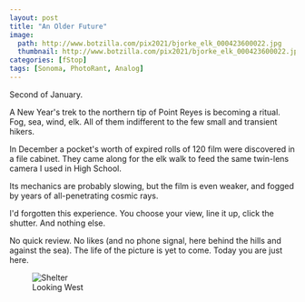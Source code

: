 ```yaml
---
layout: post
title: "An Older Future"
image:
  path: http://www.botzilla.com/pix2021/bjorke_elk_000423600022.jpg
  thumbnail: http://www.botzilla.com/pix2021/bjorke_elk_000423600022.jpg
categories: [fStop]
tags: [Sonoma, PhotoRant, Analog]
---
```


Second of January.

A New Year's trek to the northern tip of Point Reyes is becoming a ritual. Fog, sea, wind, elk. All of them indifferent to the few small and transient hikers.

<!--more-->

In December a pocket's worth of expired rolls of 120 film were discovered in a file cabinet. They came along for the elk walk to feed the same twin-lens camera I used in High School. 

Its mechanics are probably slowing, but the film is even weaker, and fogged by years of all-penetrating cosmic rays.

I'd forgotten this experience. You choose your view, line it up, click the shutter. And nothing else.

No quick review. No likes (and no phone signal, here behind the hills and against the sea). The life of the picture is yet to come. Today you are just here.

<figure class="align-center">
<img alt="Shelter" src="http://botzilla.com/pix2021/bjorke_newyear_000332520012.jpg">
<figcaption>Looking West</figcaption>
</figure>


